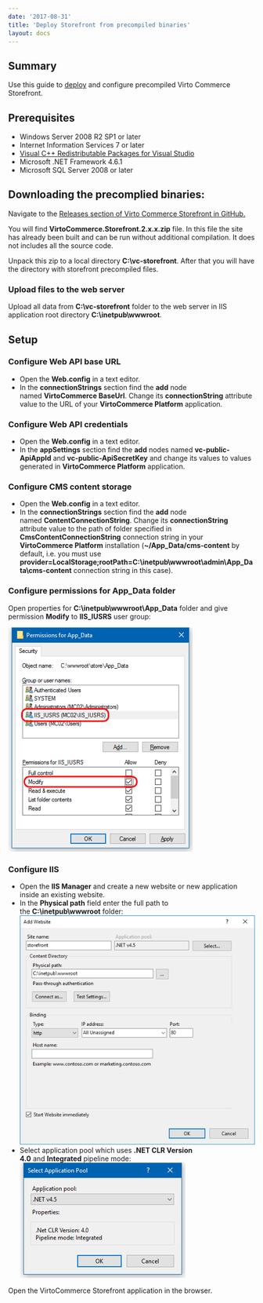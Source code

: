 ```yaml
---
date: '2017-08-31'
title: 'Deploy Storefront from precompiled binaries'
layout: docs
---
```

## Summary

Use this guide to <a class="crosslink" href="https://virtocommerce.com/ecommerce-hosting" target="_blank">deploy</a> and configure precompiled Virto Commerce Storefront.

## Prerequisites

* Windows Server 2008 R2 SP1 or later
* Internet Information Services 7 or later
* <a href="https://www.microsoft.com/en-us/download/details.aspx?id=40784" rel="nofollow">Visual C++ Redistributable Packages for Visual Studio</a>
* Microsoft .NET Framework 4.6.1
* Microsoft SQL Server 2008 or later

## Downloading the precomplied binaries:

Navigate to the <a href="https://github.com/VirtoCommerce/vc-storefront/releases">Releases section of Virto Commerce Storefront in GitHub.</a>

You will find **VirtoCommerce.Storefront.2.x.x.zip** file. In this file the site has already been built and can be run without additional compilation. It does not includes all the source code.

Unpack this zip to a local directory **C:\vc-storefront**. After that you will have the directory with storefront precompiled files.

### Upload files to the web server

Upload all data from **C:\vc-storefront** folder to the web server in IIS application root directory **C:\inetpub\wwwroot**.

## Setup

### Configure Web API base URL

* Open the **Web.config** in a text editor.
* In the **connectionStrings** section find the **add** node named **VirtoCommerce BaseUrl**. Change its **connectionString** attribute value to the URL of your **VirtoCommerce Platform** application.

### Configure Web API credentials

* Open the **Web.config** in a text editor.
* In the **appSettings** section find the **add** nodes named **vc-public-ApiAppId** and **vc-public-ApiSecretKey** and change its values to values generated in **VirtoCommerce Platform** application.

### Configure CMS content storage

* Open the **Web.config** in a text editor.
* In the **connectionStrings** section find the **add** node named **ContentConnectionString**. Change its **connectionString** attribute value to the path of folder specified in **CmsContentConnectionString** connection string in your **VirtoCommerce Platform** installation (**~/App_Data/cms-content** by default, i.e. you must use **provider=LocalStorage;rootPath=C:\inetpub\wwwroot\admin\App_Data\cms-content** connection string in this case).

### Configure permissions for App_Data folder

Open properties for **C:\inetpub\wwwroot\App_Data** folder and give permission **Modify** to **IIS_IUSRS** user group:

![Setting permissions for App_Data folder](../../../../assets/images/docs/image2016-4-29_17-18-17.png "Setting permissions for App_Data folder")

### Configure IIS

* Open the **IIS Manager** and create a new website or new application inside an existing website.
* In the **Physical path** field enter the full path to the **C:\inetpub\wwwroot** folder:
![Website configuration in IIS](../../../../assets/images/docs/add-storefront-website.png "Website configuration in IIS")
* Select application pool which uses **.NET CLR Version 4.0** and **Integrated** pipeline mode:
![Select an application pool](../../../../assets/images/docs/image2016-4-29_17-20-13.png "Select an application pool")

Open the VirtoCommerce Storefront application in the browser.
